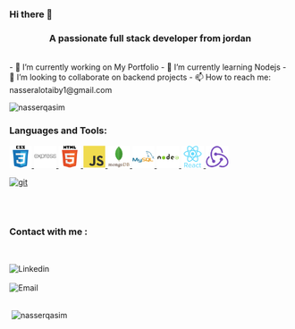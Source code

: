 ### Hi there 👋



<!-- **NasserQasim/NasserQasim** is a ✨ _special_ ✨ repository because its `README.md` (this file) appears on your GitHub profile. -->

<!-- Here are some ideas to get you started: -->
 <h3 align="center">A passionate full stack developer from jordan</h3>
 <br/>
- 🔭 I’m currently working on My Portfolio
- 🌱 I’m currently learning Nodejs
- 👯 I’m looking to collaborate on backend projects
- 📫 How to reach me: nasseralotaiby1@gmail.com


<!--    <img align="center" src="https://techcrunch.com/2016/05/10/please-dont-learn-to-code/" /> -->


<p align="left"> <img src="https://komarev.com/ghpvc/?username=nasserqasim&label=Profile%20views&color=0e75b6&style=flat" alt="nasserqasim" /> </p>

<p align="left">
</p>

<h3 align="left">Languages and Tools:</h3>
<p align="left"> <a href="https://www.w3schools.com/css/" target="_blank" rel="noreferrer"> <img src="https://raw.githubusercontent.com/devicons/devicon/master/icons/css3/css3-original-wordmark.svg" alt="css3" width="40" height="40"/> </a> <a href="https://expressjs.com" target="_blank" rel="noreferrer"> <img src="https://raw.githubusercontent.com/devicons/devicon/master/icons/express/express-original-wordmark.svg" alt="express" width="40" height="40"/> </a> <a href="https://www.w3.org/html/" target="_blank" rel="noreferrer"> <img src="https://raw.githubusercontent.com/devicons/devicon/master/icons/html5/html5-original-wordmark.svg" alt="html5" width="40" height="40"/> </a> <a href="https://developer.mozilla.org/en-US/docs/Web/JavaScript" target="_blank" rel="noreferrer"> <img src="https://raw.githubusercontent.com/devicons/devicon/master/icons/javascript/javascript-original.svg" alt="javascript" width="40" height="40"/> </a> <a href="https://www.mongodb.com/" target="_blank" rel="noreferrer"> <img src="https://raw.githubusercontent.com/devicons/devicon/master/icons/mongodb/mongodb-original-wordmark.svg" alt="mongodb" width="40" height="40"/> </a> <a href="https://www.mysql.com/" target="_blank" rel="noreferrer"> <img src="https://raw.githubusercontent.com/devicons/devicon/master/icons/mysql/mysql-original-wordmark.svg" alt="mysql" width="40" height="40"/> </a> <a href="https://nodejs.org" target="_blank" rel="noreferrer"> <img src="https://raw.githubusercontent.com/devicons/devicon/master/icons/nodejs/nodejs-original-wordmark.svg" alt="nodejs" width="40" height="40"/> </a> <a href="https://reactjs.org/" target="_blank" rel="noreferrer"> <img src="https://raw.githubusercontent.com/devicons/devicon/master/icons/react/react-original-wordmark.svg" alt="react" width="40" height="40"/> </a> <a href="https://redux.js.org" target="_blank" rel="noreferrer"> <img src="https://raw.githubusercontent.com/devicons/devicon/master/icons/redux/redux-original.svg" alt="redux" width="40" height="40"/> </a> </p>
<p align="left"> <a href="https://git-scm.com/" target="_blank" rel="noreferrer"> <img src="https://www.vectorlogo.zone/logos/git-scm/git-scm-icon.svg" alt="git" width="40" height="40"/> </a> </p>
<br/>
<br/>
<h3 align="left">Contact with me : </h3>
<br/>

[<img align="left" alt="Linkedin" src="https://img.shields.io/badge/LinkedIn-0077B5?style=for-the-badge&logo=linkedin&logoColor=white" />][linkedin]
<br/>
<br/>
[<img align="left" alt="Email" src="https://img.shields.io/badge/Gmail-D14836?style=for-the-badge&logo=gmail&logoColor=white" />][email]
<br/>
<br/>
<!-- <p><img align="left" src="https://github-readme-stats.vercel.app/api/top-langs?username=nasserqasim&show_icons=true&locale=en&layout=compact" alt="nasserqasim" /></p> -->
<p>&nbsp;<img align="center" src="https://github-readme-stats.vercel.app/api?username=nasserqasim&show_icons=true&locale=en" alt="nasserqasim" /></p>
<br/>
<br/>

[linkedin]: https://www.linkedin.com/in/nasseralotaiby/
[email]: nasseralotaiby1@gmail.com
